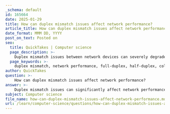 ```yaml
---
_schema: default
id: 165664
date: 2025-01-29
title: How can duplex mismatch issues affect network performance?
article_title: How can duplex mismatch issues affect network performance?
date_format: MMM DD, YYYY
post_on_text: Posted on
seo:
  title: QuickTakes | Computer science
  page_description: >-
    Duplex mismatch issues between network devices can severely degrade performance by increasing collisions, latency, reducing throughput, causing instability, and complicating troubleshooting efforts.
  page_keywords: >-
    duplex mismatch, network performance, full-duplex, half-duplex, collisions, latency, throughput, network instability, troubleshooting, autonegotiation
author: QuickTakes
question: >-
    How can duplex mismatch issues affect network performance?
answer: >-
    Duplex mismatch issues can significantly affect network performance in several ways. When two connected devices operate in different duplex modes—one in full-duplex and the other in half-duplex—communication can still occur, but the performance will be severely degraded. Here are the key impacts of duplex mismatch:\n\n1. **Increased Collisions**: In a half-duplex mode, devices can either send or receive data at any given time, but not both simultaneously. If one device is set to full-duplex (which allows simultaneous sending and receiving), it will send data continuously, leading to collisions when the half-duplex device attempts to send data. This results in retransmissions, which consume bandwidth and increase latency.\n\n2. **Latency and Inefficiency**: The mismatch can cause delays in data transmission. The half-duplex device will have to wait for the channel to be free before it can send data, leading to inefficiencies. This can result in higher latency for applications that require real-time communication, such as VoIP or video conferencing.\n\n3. **Reduced Throughput**: Overall network throughput can be reduced due to the increased number of collisions and the time spent waiting for the channel to become available. This can lead to a bottleneck in network performance, especially in high-traffic environments.\n\n4. **Network Instability**: Frequent collisions and retransmissions can lead to instability in the network connection. This can manifest as intermittent connectivity issues, dropped packets, and overall unreliable network performance.\n\n5. **Troubleshooting Complexity**: Identifying a duplex mismatch can complicate troubleshooting efforts. Network administrators may need to check configurations on both ends of the connection to ensure they are set to the same duplex mode, which can be time-consuming.\n\nTo mitigate these issues, it is essential to ensure that both ends of a connection are configured to operate in the same duplex mode. Utilizing Ethernet autonegotiation can help automatically select the best duplex mode supported by both devices, minimizing the risk of duplex mismatches and enhancing overall network performance.
subject: Computer science
file_name: how-can-duplex-mismatch-issues-affect-network-performance.md
url: /learn/computer-science/questions/how-can-duplex-mismatch-issues-affect-network-performance
---
```


&nbsp;
